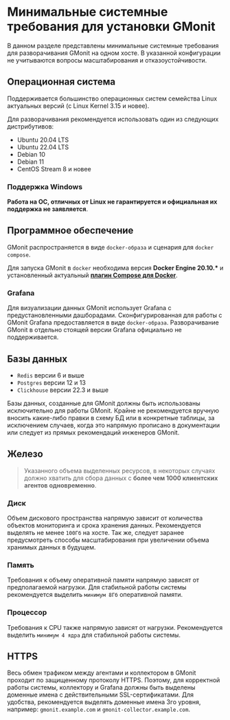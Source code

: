 # Минимальные системные требования для установки GMonit
В данном разделе представлены минимальные системные требования для разворачивания GMonit на одном хосте. В указанной конфигурации не учитываются вопросы масштабирования и отказоустойчивости. 

## Операционная система
Поддерживается большинство операционных систем семейства Linux актуальных версий (с Linux Kernel 3.15 и новее). 

Для разворачивания рекомендуется использовать один из следующих дистрибутивов:
- Ubuntu 20.04 LTS
- Ubuntu 22.04 LTS
- Debian 10
- Debian 11
- CentOS Stream 8 и новее

### Поддержка Windows
**Работа на ОС, отличных от Linux не гарантируется и официальная их поддержка не заявляется**. 

## Программное обеспечение
GMonit распространяется в виде `docker-образа` и сценария для `docker compose`. 

Для запуска GMonit в `docker` необходима версия __Docker Engine 20.10.*__ и установленный актуальный [__плагин Compose для Docker__](https://docs.docker.com/compose/install/linux/).


### Grafana
Для визуализации данных GMonit использует Grafana с предустановленными дашборадами. 
Сконфигурированная для работы с GMonit Grafana предоставляется в виде `docker-образа`. Разворачивание GMonit в отдельно стоящей версии Grafana официально не поддерживается. 

## Базы данных
- `Redis` версии 6 и выше
- `Postgres` версии 12 и 13
- `Clickhouse` версии 22.3 и выше

Базы данных, созданные для GMonit должны быть использованы исключительно для работы GMonit. Крайне не рекомендуется вручную вносить какие-либо правки в схему БД или в конкретные таблицы, за исключением случаев, когда это напрямую прописано в документации или следует из прямых рекомендаций инженеров GMonit.

## Железо
>Указанного объема выделенных ресурсов, в некоторых случаях должно хватить для сбора данных с __более чем 1000 клиентских агентов одновременно__.

### Диск
Объем дискового пространства напрямую зависит от количества объектов мониторинга и срока хранения данных. Рекомендуется выделять не менее `100Гб` на хосте. Так же, следует заранее предусмотреть способы масштабирования при увеличении объема хранимых данных в будущем.

### Память
Требования к объему оперативной памяти напрямую зависят от предполагаемой нагрузки. Для стабильной работы системы рекомендуется выделить `минимум 8Гб` оперативной памяти.  

### Процессор
Требования к CPU также напрямую зависят от нагрузки. Рекомендуется выделить `минимум 4 ядра` для стабильной работы системы. 

## HTTPS
Весь обмен трафиком между агентами и коллектором в GMonit проходит по защищенному протоколу HTTPS. Поэтому, для корректной работы системы, коллектору и Grafana должны быть выделены доменные имена с действительными SSL-сертификатами. Для удобства, рекомендуется выделять доменные имена 3го уровня, например: `gmonit.example.com` и `gmonit-collector.example.com`.